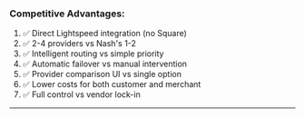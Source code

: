 ### **Competitive Advantages:**

1. ✅ Direct Lightspeed integration (no Square)
2. ✅ 2-4 providers vs Nash's 1-2
3. ✅ Intelligent routing vs simple priority
4. ✅ Automatic failover vs manual intervention
5. ✅ Provider comparison UI vs single option
6. ✅ Lower costs for both customer and merchant
7. ✅ Full control vs vendor lock-in

---
